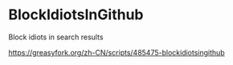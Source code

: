 # BlockIdiotsInGithub
Block idiots in search results

https://greasyfork.org/zh-CN/scripts/485475-blockidiotsingithub
